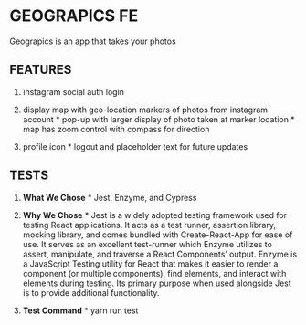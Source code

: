 # GEOGRAPICS FE

Geograpics is an app that takes your photos 

## FEATURES

  1. instagram social auth login
  
  2. display map with geo-location markers of photos from instagram account
    * pop-up with larger display of photo taken at marker location
    * map has zoom control with compass for direction

  3. profile icon
    * logout and placeholder text for future updates

## TESTS

  1. __What We Chose__
    * Jest, Enzyme, and Cypress

  2. __Why We Chose__
    * Jest is a widely adopted testing framework used for testing React applications. It acts as a test runner, assertion library, mocking library, and comes bundled with Create-React-App for ease of use. It serves as an excellent test-runner which Enzyme utilizes to assert, manipulate, and traverse a React Components’ output. Enzyme is a JavaScript Testing utility for React that makes it easier to render a component (or multiple components), find elements, and interact with elements during testing. Its primary purpose when used alongside Jest is to provide additional functionality.

  3. __Test Command__
    * yarn run test
